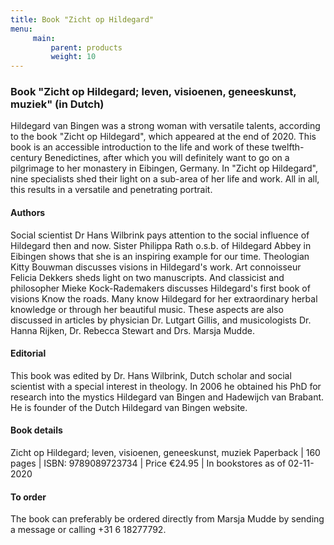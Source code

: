 ```yaml
---
title: Book "Zicht op Hildegard"
menu:
     main:
         parent: products
         weight: 10
---
```

### Book "Zicht op Hildegard; leven, visioenen, geneeskunst, muziek" (in Dutch)
Hildegard van Bingen was a strong woman with versatile talents, according to the book "Zicht op Hildegard", which appeared at the end of 2020. This book is an accessible introduction to the life and work of these twelfth-century Benedictines, after which you will definitely want to go on a pilgrimage to her monastery in Eibingen, Germany. In "Zicht op Hildegard", nine specialists shed their light on a sub-area of her life and work. All in all, this results in a versatile and penetrating portrait.
#### Authors
Social scientist Dr Hans Wilbrink pays attention to the social influence of Hildegard then and now. Sister Philippa Rath o.s.b. of Hildegard Abbey in Eibingen shows that she is an inspiring example for our time. Theologian Kitty Bouwman discusses visions in Hildegard's work. Art connoisseur Felicia Dekkers sheds light on two manuscripts. And classicist and philosopher Mieke Kock-Rademakers discusses Hildegard's first book of visions Know the roads. Many know Hildegard for her extraordinary herbal knowledge or through her beautiful music. These aspects are also discussed in articles by physician Dr. Lutgart Gillis, and musicologists Dr. Hanna Rijken, Dr. Rebecca Stewart and Drs. Marsja Mudde.
#### Editorial
This book was edited by Dr. Hans Wilbrink, Dutch scholar and social scientist with a special interest in theology. In 2006 he obtained his PhD for research into the mystics Hildegard van Bingen and Hadewijch van Brabant. He is founder of the Dutch Hildegard van Bingen website.
#### Book details
Zicht op Hildegard; leven, visioenen, geneeskunst, muziek
Paperback | 160 pages | ISBN: 9789089723734 | Price €24.95 | In bookstores as of 02-11-2020
#### To order
The book can preferably be ordered directly from Marsja Mudde by sending a message or calling +31 6 18277792.